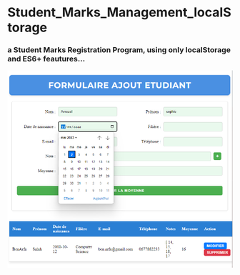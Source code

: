 # Student_Marks_Management_localStorage
### a Student Marks Registration Program, using only localStorage and ES6+ feautures... 
![show Case](https://raw.githubusercontent.com/Wiran-Larbi/Student_Marks_Management_localStorage/master/showCase.png?token=GHSAT0AAAAAAB65VXGFSYZTCR27JR36IGB2ZCRDK3A)
